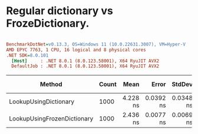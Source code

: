 # Regular dictionary vs FrozeDictionary.



``` ini

BenchmarkDotNet=v0.13.3, OS=Windows 11 (10.0.22631.3007), VM=Hyper-V
AMD EPYC 7763, 1 CPU, 16 logical and 8 physical cores
.NET SDK=8.0.101
  [Host]     : .NET 8.0.1 (8.0.123.58001), X64 RyuJIT AVX2
  DefaultJob : .NET 8.0.1 (8.0.123.58001), X64 RyuJIT AVX2


```
|                      Method | Count |     Mean |     Error |    StdDev | Ratio | Allocated | Alloc Ratio |
|---------------------------- |------ |---------:|----------:|----------:|------:|----------:|------------:|
|       LookupUsingDictionary |  1000 | 4.228 ns | 0.0392 ns | 0.0348 ns |  1.00 |         - |          NA |
| LookupUsingFrozenDictionary |  1000 | 2.436 ns | 0.0077 ns | 0.0069 ns |  0.58 |         - |          NA |
